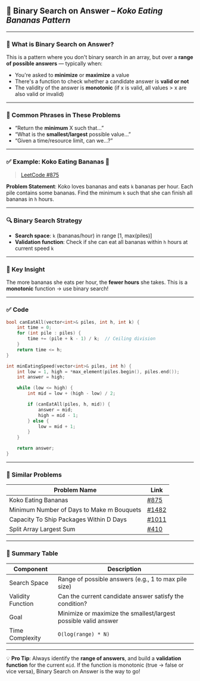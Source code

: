 ## 🍌 Binary Search on Answer – *Koko Eating Bananas Pattern*

---

### 📌 What is Binary Search on Answer?

This is a pattern where you don't binary search in an array, but over a **range of possible answers** — typically when:

* You're asked to **minimize** or **maximize** a value
* There's a function to check whether a candidate answer is **valid or not**
* The validity of the answer is **monotonic** (if x is valid, all values > x are also valid or invalid)

---

### 🧠 Common Phrases in These Problems

* “Return the **minimum** X such that...”
* “What is the **smallest/largest** possible value...”
* “Given a time/resource limit, can we...?”

---

### ✅ Example: Koko Eating Bananas 🍌

> [LeetCode #875](https://leetcode.com/problems/koko-eating-bananas/)

**Problem Statement**:
Koko loves bananas and eats `k` bananas per hour. Each pile contains some bananas. Find the minimum `k` such that she can finish all bananas in `h` hours.

---

### 🔍 Binary Search Strategy

* **Search space**: `k` (bananas/hour) in range \[1, max(piles)]
* **Validation function**: Check if she can eat all bananas within `h` hours at current speed `k`

---

### 🧠 Key Insight

The more bananas she eats per hour, the **fewer hours** she takes.
This is a **monotonic** function → use binary search!

---

### ✅ Code

```cpp
bool canEatAll(vector<int>& piles, int h, int k) {
    int time = 0;
    for (int pile : piles) {
        time += (pile + k - 1) / k;  // Ceiling division
    }
    return time <= h;
}

int minEatingSpeed(vector<int>& piles, int h) {
    int low = 1, high = *max_element(piles.begin(), piles.end());
    int answer = high;

    while (low <= high) {
        int mid = low + (high - low) / 2;

        if (canEatAll(piles, h, mid)) {
            answer = mid;
            high = mid - 1;
        } else {
            low = mid + 1;
        }
    }

    return answer;
}
```

---

### 🧩 Similar Problems

| Problem Name                              | Link                                                                              |
| ----------------------------------------- | --------------------------------------------------------------------------------- |
| Koko Eating Bananas                       | [#875](https://leetcode.com/problems/koko-eating-bananas/)                        |
| Minimum Number of Days to Make m Bouquets | [#1482](https://leetcode.com/problems/minimum-number-of-days-to-make-m-bouquets/) |
| Capacity To Ship Packages Within D Days   | [#1011](https://leetcode.com/problems/capacity-to-ship-packages-within-d-days/)   |
| Split Array Largest Sum                   | [#410](https://leetcode.com/problems/split-array-largest-sum/)                    |

---

### 📝 Summary Table

| Component         | Description                                                     |
| ----------------- | --------------------------------------------------------------- |
| Search Space      | Range of possible answers (e.g., 1 to max pile size)            |
| Validity Function | Can the current candidate answer satisfy the condition?         |
| Goal              | Minimize or maximize the smallest/largest possible valid answer |
| Time Complexity   | `O(log(range) * N)`                                             |

---

💡 **Pro Tip**: Always identify the **range of answers**, and build a **validation function** for the current `mid`. If the function is monotonic (true → false or vice versa), Binary Search on Answer is the way to go!
